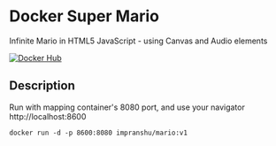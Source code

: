 # Docker Super Mario

Infinite Mario in HTML5 JavaScript - using Canvas and Audio elements

[![Docker Hub](https://img.shields.io/badge/docker-ready-blue.svg)](https://hub.docker.com/r/impranshu/mario)

## Description

Run with mapping container's 8080 port, and use your navigator http://localhost:8600

```
docker run -d -p 8600:8080 impranshu/mario:v1
```
